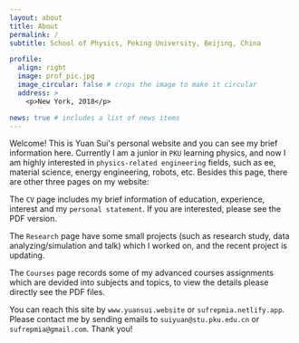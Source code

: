 ```yaml
---
layout: about
title: About
permalink: /
subtitle: School of Physics, Peking University, Beijing, China

profile:
  align: right
  image: prof_pic.jpg
  image_circular: false # crops the image to make it circular
  address: >
    <p>New York, 2018</p>

news: true # includes a list of news items
---
```


Welcome! This is Yuan Sui's personal website and you can see my brief information here. Currently I am a junior in `PKU` learning physics, and now I am highly interested in `physics-related engineering` fields, such as ee, material science, energy engineering, robots, etc. Besides this page, there are other three pages on my website:

The `CV` page includes my brief information of education, experience, interest and my `personal statement`. If you are interested, please see the PDF version. 

The `Research` page have some small projects (such as research study, data analyzing/simulation and talk) which I worked on, and the recent project is updating.

The `Courses` page records some of my advanced courses assignments which are devided into subjects and topics, to view the details please directly see the PDF files.

You can reach this site by `www.yuansui.website` or `sufrepmia.netlify.app`. Please contact me by sending emails to `suiyuan@stu.pku.edu.cn` or `sufrepmia@gmail.com`. Thank you!